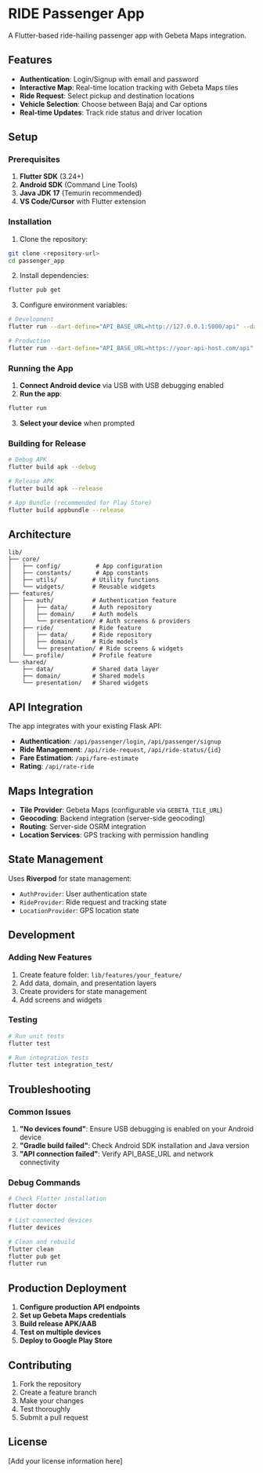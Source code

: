 # RIDE Passenger App

A Flutter-based ride-hailing passenger app with Gebeta Maps integration.

## Features

- **Authentication**: Login/Signup with email and password
- **Interactive Map**: Real-time location tracking with Gebeta Maps tiles
- **Ride Request**: Select pickup and destination locations
- **Vehicle Selection**: Choose between Bajaj and Car options
- **Real-time Updates**: Track ride status and driver location

## Setup

### Prerequisites

1. **Flutter SDK** (3.24+)
2. **Android SDK** (Command Line Tools)
3. **Java JDK 17** (Temurin recommended)
4. **VS Code/Cursor** with Flutter extension

### Installation

1. Clone the repository:
```bash
git clone <repository-url>
cd passenger_app
```

2. Install dependencies:
```bash
flutter pub get
```

3. Configure environment variables:
```bash
# Development
flutter run --dart-define="API_BASE_URL=http://127.0.0.1:5000/api" --dart-define="GEBETA_TILE_URL=https://tile.openstreetmap.org/{z}/{x}/{y}.png"

# Production
flutter run --dart-define="API_BASE_URL=https://your-api-host.com/api" --dart-define="GEBETA_TILE_URL=https://your-gebeta-tiles.com/{z}/{x}/{y}.png" --dart-define="GEBETA_API_KEY=your-api-key"
```

### Running the App

1. **Connect Android device** via USB with USB debugging enabled
2. **Run the app**:
```bash
flutter run
```

3. **Select your device** when prompted

### Building for Release

```bash
# Debug APK
flutter build apk --debug

# Release APK
flutter build apk --release

# App Bundle (recommended for Play Store)
flutter build appbundle --release
```

## Architecture

```
lib/
├── core/
│   ├── config/          # App configuration
│   ├── constants/       # App constants
│   ├── utils/          # Utility functions
│   └── widgets/        # Reusable widgets
├── features/
│   ├── auth/           # Authentication feature
│   │   ├── data/       # Auth repository
│   │   ├── domain/     # Auth models
│   │   └── presentation/ # Auth screens & providers
│   ├── ride/           # Ride feature
│   │   ├── data/       # Ride repository
│   │   ├── domain/     # Ride models
│   │   └── presentation/ # Ride screens & widgets
│   └── profile/        # Profile feature
└── shared/
    ├── data/           # Shared data layer
    ├── domain/         # Shared models
    └── presentation/   # Shared widgets
```

## API Integration

The app integrates with your existing Flask API:

- **Authentication**: `/api/passenger/login`, `/api/passenger/signup`
- **Ride Management**: `/api/ride-request`, `/api/ride-status/{id}`
- **Fare Estimation**: `/api/fare-estimate`
- **Rating**: `/api/rate-ride`

## Maps Integration

- **Tile Provider**: Gebeta Maps (configurable via `GEBETA_TILE_URL`)
- **Geocoding**: Backend integration (server-side geocoding)
- **Routing**: Server-side OSRM integration
- **Location Services**: GPS tracking with permission handling

## State Management

Uses **Riverpod** for state management:
- `AuthProvider`: User authentication state
- `RideProvider`: Ride request and tracking state
- `LocationProvider`: GPS location state

## Development

### Adding New Features

1. Create feature folder: `lib/features/your_feature/`
2. Add data, domain, and presentation layers
3. Create providers for state management
4. Add screens and widgets

### Testing

```bash
# Run unit tests
flutter test

# Run integration tests
flutter test integration_test/
```

## Troubleshooting

### Common Issues

1. **"No devices found"**: Ensure USB debugging is enabled on your Android device
2. **"Gradle build failed"**: Check Android SDK installation and Java version
3. **"API connection failed"**: Verify API_BASE_URL and network connectivity

### Debug Commands

```bash
# Check Flutter installation
flutter doctor

# List connected devices
flutter devices

# Clean and rebuild
flutter clean
flutter pub get
flutter run
```

## Production Deployment

1. **Configure production API endpoints**
2. **Set up Gebeta Maps credentials**
3. **Build release APK/AAB**
4. **Test on multiple devices**
5. **Deploy to Google Play Store**

## Contributing

1. Fork the repository
2. Create a feature branch
3. Make your changes
4. Test thoroughly
5. Submit a pull request

## License

[Add your license information here]